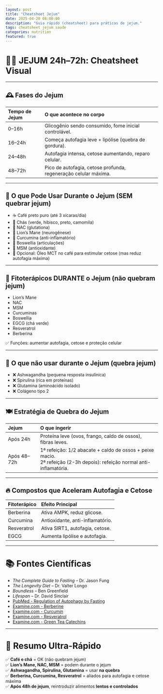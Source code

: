 ```yaml
---
layout: post
title: "Cheatsheet Jejum"
date: 2025-04-20 08:00:00
description: "Guia rápido (cheatsheet) para práticas de jejum."
tags: cheatsheet jejum saude
categories: nutrition
featured: true
---
```


# 🧠🔥 JEJUM 24h–72h: Cheatsheet Visual

---

## 🕰️ Fases do Jejum

| Tempo de Jejum | O que acontece no corpo                                         |
| :------------- | :-------------------------------------------------------------- |
| 0–16h          | Glicogênio sendo consumido, fome inicial controlável.           |
| 16–24h         | Começa autofagia leve + lipólise (quebra de gordura).           |
| 24–48h         | Autofagia intensa, cetose aumentando, reparo celular.           |
| 48–72h         | Pico de autofagia, cetose profunda, regeneração celular máxima. |

---

## 🍵 O que Pode Usar Durante o Jejum (SEM quebrar jejum)

- ☕ Café preto puro (até 3 xícaras/dia)
- 🍵 Chás (verde, hibisco, preto, camomila)
- 💊 NAC (glutationa)
- 💊 Lion’s Mane (neurogênese)
- 💊 Curcumina (anti-inflamatório)
- 💊 Boswellia (articulações)
- 💊 MSM (antioxidante)
- 🥑 Opcional: Óleo MCT no café para estimular cetose (mas reduz autofagia máxima)

---

## 💊 Fitoterápicos DURANTE o Jejum (não quebram jejum)

- Lion’s Mane
- NAC
- MSM
- Curcuminas
- Boswellia
- EGCG (chá verde)
- Resveratrol
- Berberina

✅ Funções: aumentar autofagia, cetose e proteção celular

---

## 🚫 O que **não usar** durante o Jejum (quebra jejum)

- ❌ Ashwagandha (pequena resposta insulínica)
- ❌ Spirulina (rica em proteínas)
- ❌ Glutamina (aminoácido isolado)
- ❌ Colágeno tipo 2

---

## 🍽️ Estratégia de Quebra do Jejum

| Jejum       | O que ingerir                                                                                                             |
| :---------- | :------------------------------------------------------------------------------------------------------------------------ |
| Após 24h    | Proteína leve (ovos, frango, caldo de ossos), fibras leves.                                                               |
| Após 48–72h | 1ª refeição: 1/2 abacate + caldo de ossos + peixe macio.<br>2ª refeição (2-3h depois): refeição normal anti-inflamatória. |

---

## 🔥 Compostos que Aceleram Autofagia e Cetose

| Fitoterápico | Efeito Principal                 |
| :----------- | :------------------------------- |
| Berberina    | Ativa AMPK, reduz glicose.       |
| Curcumina    | Antioxidante, anti-inflamatório. |
| Resveratrol  | Ativa SIRT1, autofagia, cetose.  |
| EGCG         | Aumenta lipólise e autofagia.    |

---

# 📚 Fontes Científicas

- _The Complete Guide to Fasting_ – Dr. Jason Fung
- _The Longevity Diet_ – Dr. Valter Longo
- _Boundless_ – Ben Greenfield
- _Lifespan_ – Dr. David Sinclair
- [PubMed - Regulation of Autophagy by Fasting](https://pubmed.ncbi.nlm.nih.gov/20838362/)
- [Examine.com - Berberine](https://examine.com/supplements/berberine/)
- [Examine.com - Curcumin](https://examine.com/supplements/curcumin/)
- [Examine.com - Resveratrol](https://examine.com/supplements/resveratrol/)
- [Examine.com - Green Tea Catechins](https://examine.com/supplements/green-tea-catechins/)

---

# 🎯 Resumo Ultra-Rápido

✅ **Café e chá** = OK (não quebram jejum)  
✅ **Lion’s Mane, NAC, MSM** = podem durante o jejum  
✅ **Ashwagandha, Spirulina, Glutamina** = usar **na quebra**  
✅ **Berberina, Curcumina, Resveratrol** = aliados para autofagia e cetose máxima  
✅ **Após 48h de jejum**, reintroduzir alimentos **lentos e controlados**
